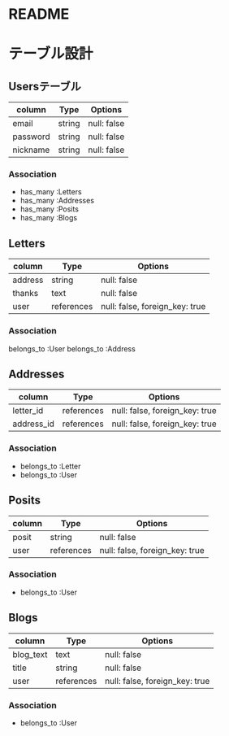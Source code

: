 # README

# テーブル設計

## Usersテーブル

| column           | Type    | Options     |
| ---------------- | ------- | ----------- |
| email            | string  | null: false |
| password         | string  | null: false |
| nickname         | string  | null: false |

### Association

- has_many :Letters
- has_many :Addresses
- has_many :Posits
- has_many :Blogs

## Letters

| column                | Type       | Options                                       |
| --------------------- | ---------- | --------------------------------------------- |
| address               | string     | null: false                                   |
| thanks                | text       | null: false                                   |
| user                  | references | null: false, foreign_key: true                |

### Association

belongs_to :User
belongs_to :Address

## Addresses

| column     | Type       | Options                        |
| ---------- | ---------- | ------------------------------ |
| letter_id  | references | null: false, foreign_key: true |
| address_id | references | null: false, foreign_key: true |

### Association

- belongs_to :Letter
- belongs_to :User

## Posits

| column  | Type       | Options                        |
| ------- | ---------- | ------------------------------ |
| posit   | string     | null: false                    |
| user    | references | null: false, foreign_key: true |

### Association

- belongs_to :User

## Blogs

| column       | Type       | Options                        |
| ------------ | ---------- | ------------------------------ |
| blog_text    | text       | null: false                    |
| title        | string     | null: false                    |
| user         | references | null: false, foreign_key: true |

### Association

- belongs_to :User
